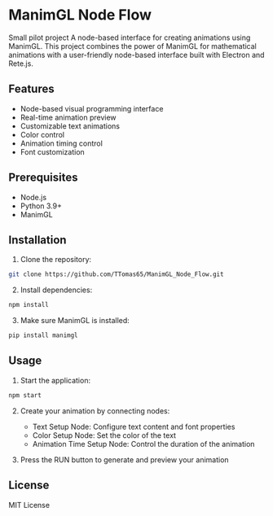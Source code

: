 # ManimGL Node Flow
Small pilot project
A node-based interface for creating animations using ManimGL. This project combines the power of ManimGL for mathematical animations with a user-friendly node-based interface built with Electron and Rete.js.

## Features

- Node-based visual programming interface
- Real-time animation preview
- Customizable text animations
- Color control
- Animation timing control
- Font customization

## Prerequisites

- Node.js
- Python 3.9+
- ManimGL

## Installation

1. Clone the repository:
```bash
git clone https://github.com/TTomas65/ManimGL_Node_Flow.git
```

2. Install dependencies:
```bash
npm install
```

3. Make sure ManimGL is installed:
```bash
pip install manimgl
```

## Usage

1. Start the application:
```bash
npm start
```

2. Create your animation by connecting nodes:
   - Text Setup Node: Configure text content and font properties
   - Color Setup Node: Set the color of the text
   - Animation Time Setup Node: Control the duration of the animation

3. Press the RUN button to generate and preview your animation

## License

MIT License
